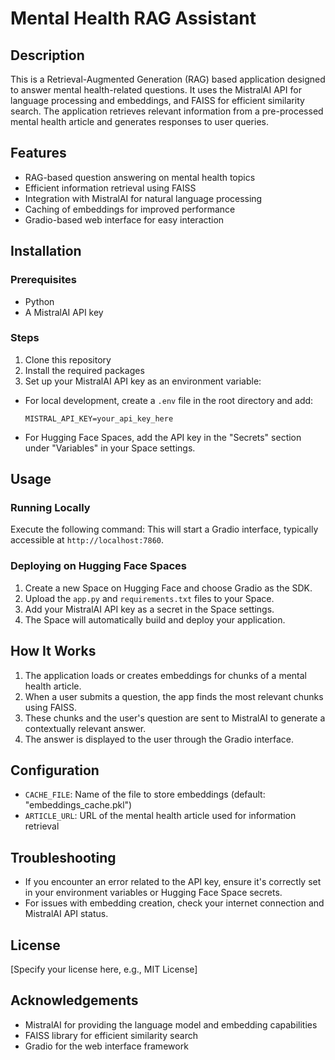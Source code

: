 # Mental Health RAG Assistant

## Description
This is a Retrieval-Augmented Generation (RAG) based application designed to answer mental health-related questions. It uses the MistralAI API for language processing and embeddings, and FAISS for efficient similarity search. The application retrieves relevant information from a pre-processed mental health article and generates responses to user queries.

## Features
- RAG-based question answering on mental health topics
- Efficient information retrieval using FAISS
- Integration with MistralAI for natural language processing
- Caching of embeddings for improved performance
- Gradio-based web interface for easy interaction

## Installation

### Prerequisites
- Python
- A MistralAI API key

### Steps
1. Clone this repository
2. Install the required packages
3. Set up your MistralAI API key as an environment variable:
- For local development, create a `.env` file in the root directory and add:
  ```
  MISTRAL_API_KEY=your_api_key_here
  ```
- For Hugging Face Spaces, add the API key in the "Secrets" section under "Variables" in your Space settings.

## Usage

### Running Locally
Execute the following command:
This will start a Gradio interface, typically accessible at `http://localhost:7860`.

### Deploying on Hugging Face Spaces
1. Create a new Space on Hugging Face and choose Gradio as the SDK.
2. Upload the `app.py` and `requirements.txt` files to your Space.
3. Add your MistralAI API key as a secret in the Space settings.
4. The Space will automatically build and deploy your application.

## How It Works
1. The application loads or creates embeddings for chunks of a mental health article.
2. When a user submits a question, the app finds the most relevant chunks using FAISS.
3. These chunks and the user's question are sent to MistralAI to generate a contextually relevant answer.
4. The answer is displayed to the user through the Gradio interface.

## Configuration
- `CACHE_FILE`: Name of the file to store embeddings (default: "embeddings_cache.pkl")
- `ARTICLE_URL`: URL of the mental health article used for information retrieval

## Troubleshooting
- If you encounter an error related to the API key, ensure it's correctly set in your environment variables or Hugging Face Space secrets.
- For issues with embedding creation, check your internet connection and MistralAI API status.

## License
[Specify your license here, e.g., MIT License]

## Acknowledgements
- MistralAI for providing the language model and embedding capabilities
- FAISS library for efficient similarity search
- Gradio for the web interface framework
